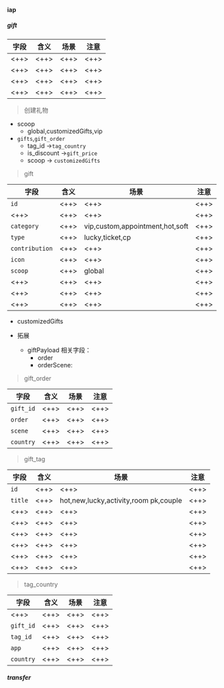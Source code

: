 #### iap

##### gift

| 字段 | 含义 | 场景 | 注意 |
| ---- | ---- | ---- | ---- |
| <++> | <++> | <++> | <++> |
| <++> | <++> | <++> | <++> |
| <++> | <++> | <++> | <++> |
| <++> | <++> | <++> | <++> |

> 创建礼物

- scoop
  - global,customizedGifts,vip
- `gifts`,`gift_order`
  - tag_id →`tag_country`
  - is_discount →`gift_price`
  - scoop → `customizedGifts`

> gift

| 字段           | 含义 | 场景                            | 注意 |
| -------------- | ---- | ------------------------------- | ---- |
| `id`           | <++> | <++>                            | <++> |
| <++>           | <++> | <++>                            | <++> |
| `category`     | <++> | vip,custom,appointment,hot,soft | <++> |
| `type`         | <++> | lucky,ticket,cp                 | <++> |
| `contribution` | <++> | <++>                            | <++> |
| `icon`         | <++> | <++>                            | <++> |
| `scoop`        | <++> | global                          | <++> |
| <++>           | <++> | <++>                            | <++> |
| <++>           | <++> | <++>                            | <++> |
| <++>           | <++> | <++>                            | <++> |

- customizedGifts

- 拓展
  - giftPayload 相关字段：
    - order
    - orderScene:

> gift_order

| 字段      | 含义 | 场景 | 注意 |
| --------- | ---- | ---- | ---- |
| `gift_id` | <++> | <++> | <++> |
| `order`   | <++> | <++> | <++> |
| `scene`   | <++> | <++> | <++> |
| `country` | <++> | <++> | <++> |

> gift_tag

| 字段    | 含义 | 场景                                  | 注意 |
| ------- | ---- | ------------------------------------- | ---- |
| `id`    | <++> | <++>                                  | <++> |
| `title` | <++> | hot,new,lucky,activity,room pk,couple | <++> |
| <++>    | <++> | <++>                                  | <++> |
| <++>    | <++> | <++>                                  | <++> |
| <++>    | <++> | <++>                                  | <++> |
| <++>    | <++> | <++>                                  | <++> |
| <++>    | <++> | <++>                                  | <++> |
| <++>    | <++> | <++>                                  | <++> |

> tag_country

| 字段      | 含义 | 场景 | 注意 |
| --------- | ---- | ---- | ---- |
| <++>      | <++> | <++> | <++> |
| `gift_id` | <++> | <++> | <++> |
| `tag_id`  | <++> | <++> | <++> |
| `app`     | <++> | <++> | <++> |
| `country` | <++> | <++> | <++> |

##### transfer
